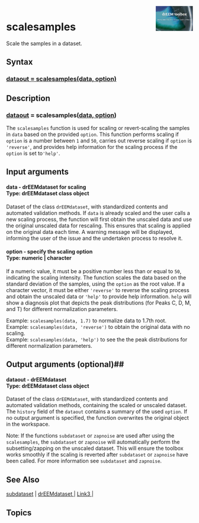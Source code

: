 <img src="top right corner logo.png" width="100" height="auto" align="right"/>

# scalesamples #
Scale the samples in a dataset.



## Syntax

### [dataout = scalesamples(data, option)](#syntax1) ###

## Description ##
### [dataout](#varargout) = scalesamples([data, option](#varargin)) <a name="syntax1"></a>
The `scalesamples` function is used for scaling or revert-scaling the samples in `data` based on the provided `option`. This function performs scaling if `option` is a number between `1` and `50`, carries out reverse scaling if `option` is `'reverse'`, and provides help information for the scaling process if the `option` is set to`'help'`.
>

## Input arguments ##
#### data - drEEMdataset for scaling  <a name="varargin"></a> <br> Type: drEEMdataset class object
Dataset of the class `drEEMdataset`, with standardized contents and automated validation methods. If `data` is already scaled and the user calls a new scaling process, the function will first obtain the unscaled data and use the original unscaled data for rescaling. This ensures that scaling is applied on the original data each time. A warning message will be displayed, informing the user of the issue and the undertaken process to resolve it.


#### option - specify the scaling option  <a name="varargin"></a> <br> Type:  numeric | character

If a numeric value, it must be a positive number less than or equal to `50`, indicating the scaling intensity. The function scales the data based on the standard deviation of the samples, using the `option` as the root value.
If a character vector, it must be either `'reverse'` to reverse the scaling process and obtain the unscaled data or `'help'` to provide help information. `help` will show a diagnosis plot that depicts the peak distributions (for Peaks C, D, M, and T) for different normalization parameters.  

Example: `scalesamples(data, 1.7)` to normalize data to 1.7th root.<br>
Example: `scalesamples(data, 'reverse')` to obtain the original data with no scaling.<br>
Example: `scalesamples(data, 'help')` to see the  the peak distributions for different normalization parameters.

## Output arguments (optional)##
#### dataout - drEEMdataset   <a name="varargin"></a> <br> Type: drEEMdataset class object
Dataset of the class `drEEMdataset`, with standardized contents and automated validation methods, containing the scaled or unscaled dataset.
The `history` field of the `dataout` contains a summary of the used `option`. 
If no output argument is specified, the function overwrites the original object in the workspace.

Note: If the functions `subdataset` or `zapnoise` are used after using the `scalesamples`, the `subdataset` or `zapnoise` will automatically perform the subsetting/zapping on the unscaled dataset. This will ensure the toolbox works smoothly if the scaling is reverted after `subdataset` or `zapnoise` have been called. For more information see `subdataset` and `zapnoise`.


## See Also ##

<a href="link.com">subdataset</a> | 
<a href="link.com"> drEEMdataset </a> |
<a href="link.com"> Link3 </a> |


## Topics ##